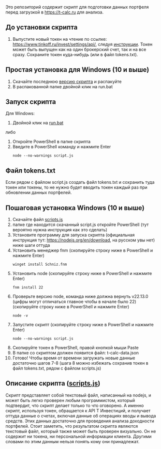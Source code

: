 Это репозиторий содержит скрипт для подготовки данных портфеля перед загрузкой в https://t-calc.ru для анализа.

## До установки скрипта
1. Выпустите новый токен на чтение по ссылке: https://www.tinkoff.ru/invest/settings/api/, следуя [инструкции](https://t-calc.ru/docs/get-token/). Токен может быть выпущен как на один брокерский счет, так и на все сразу.
   Сохраните токен куда-нибудь (или в файл tokens.txt).

## Простая установка для Windows (10 и выше)
1. Скачайте последнюю [версию скрипта](https://github.com/jeckep/t-calc-scripts/archive/refs/tags/v0.3.zip) и распакуйте
2. В распакованной папке двойной клик на run.bat

## Запуск скрипта
Для Windows:
1. Двойной клик на [run.bat](./run.bat)

либо 
1. Откройте PowerShell в папке скрипта
2. Введите в PowerShell команду и нажмите Enter
    ```
    node --no-warnings script.js 
    ```
## Файл tokens.txt
Если рядом с файлом script.js создать файл tokens.txt и сохранить туда токен или токены,
то не нужно будет вводить токен каждый раз при обновлении данных портфелей.

## Пошаговая установка Windows (10 и выше)

1. Скачайте файл [scripts.js](./script.js) 
2. папке где находится скачанный script.js откройте PowerShell (тут вероятно нужна инструкция как это сделать)
3. Установите программу для запуска скрипта (официальная инструкция тут: https://nodejs.org/en/download, на русском увы нет) ниже шаги оттуда
4. Установить менеджер fnm (скопируйте строку ниже в PowerShell и нажмите Enter) 
    ```
    winget install Schniz.fnm  
    ```
5. Установить node (скопируйте строку ниже в PowerShell и нажмите Enter)
    ```
    fnm install 22  
    ```
6. Проверьте версию node, команда ниже должна вернуть v22.13.0 (цифры могут отличаться главное чтобы в начале было 22) (скопируйте строку ниже в PowerShell и нажмите Enter)
    ```
    node -v  
    ```
7. Запустите скрипт (скопируйте строку ниже в PowerShell и нажмите Enter)   
    ```
    node --no-warnings script.js 
    ```
8. Скопируйте токен в PowerShell, правой кнопкой мыши Paste
9. В папке со скриптом должен появится файл: t-calc-data.json
10. Готово! Чтобы время от времени загружать новые данные достаточно шагов 7-8 (шага 8 можно избежать сохранив токен в файл tokens.txt, рядом с файлом scripts.js)

   
## Описание скрипта ([scripts.js](./script.js))

Скрипт представляет собой текстовый файл, написанный на nodejs, и может быть легко проверен любым программистом,
который подтвердит, что скрипт делает только то что оговорено. А именно скрипт, используя токен, обращается к API Т Инвестиций,
и получает оттуда данные о счетах, включая данные об операциях вводы и вывода средств.
Этих данных достаточно для проведения анализа доходности портфелей. Стоит заметить, что результатом скрипта являются текстовый файл,
который также может быть проверен визуально. Он не содержит ни токена, ни персональной информации клиента.
Другими словами по этим данным нельзя понять кому они принадлежат.

